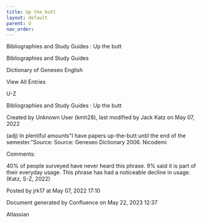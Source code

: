 ```yaml
---
title: Up the butt
layout: default
parent: U
nav_order:
---
```


Bibliographies and Study Guides : Up the butt

Bibliographies and Study Guides

Dictionary of Geneseo English

View All Entries

U-Z

Bibliographies and Study Guides : Up the butt

Created by  Unknown User (kmh28), last modified by  Jack Katz on May 07, 2022

(adj) In plentiful amounts&quot;I have papers up-the-butt until the end of the semester.&quot;Source: Source: Geneseo Dictionary 2006. Nicodemi

Comments:

40% of people surveyed have never heard this phrase. 9% said it is part of their everyday usage. This phrase has had a noticeable decline in usage. (Katz, S-Z, 2022)

Posted by jrk17 at May 07, 2022 17:10

Document generated by Confluence on May 22, 2023 12:37

Atlassian
